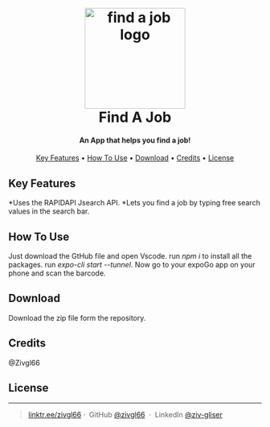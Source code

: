 
<h1 align="center">
  <br>
  <a href="#"><img src="https://ibb.co/7YNHqLd.png" alt="find a job logo"
width="200"></a>
  <br>
  Find A Job
  <br>
</h1>

<h4 align="center">An App that helps you find a job! </h4>



<p align="center">
  <a href="#key-features">Key Features</a> •
  <a href="#how-to-use">How To Use</a> •
  <a href="#download">Download</a> •
  <a href="#credits">Credits</a> •
  <a href="#license">License</a>
</p>


## Key Features

*Uses the RAPIDAPI Jsearch API.
*Lets you find a job by typing free search values in the search bar.


## How To Use

Just download the GtHub file and open Vscode. run *npm i* to install all the packages. run *expo-cli start --tunnel*. 
Now go to your expoGo app on your phone and scan the barcode.

## Download

Download the zip file form the repository.


## Credits

@Zivgl66


## License

---

> [linktr.ee/zivgl66](https://linktr.ee/zivgl66)&nbsp;&middot;&nbsp;
> GitHub [@zivgl66](https://github.com/zivgl66) &nbsp;&middot;&nbsp;
> LinkedIn [@ziv-gliser](https://www.linkedin.com/in/ziv-gliser-b0734022b)

